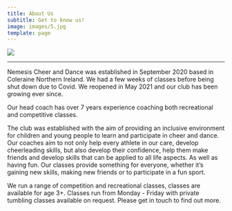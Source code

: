 ```yaml
---
title: About Us
subtitle: Get to know us!
image: images/5.jpg
template: page
---
```


<img src="images/about-us2.jpg">

<hr>

Nemesis Cheer and Dance was established in September 2020 based in Coleraine Northern Ireland. We had a few weeks of classes before being shut down due to Covid. We reopened in May 2021 and our club has been growing ever since. 


Our head coach has over 7 years experience coaching both recreational and competitive classes.


The club was established with the aim of providing an inclusive environment for children and young people to learn and participate in cheer and dance. Our coaches aim to not only help every athlete in our care, develop cheerleading skills, but also develop their confidence, help them make friends and develop skills that can be applied to all life aspects. As well as having fun. Our classes provide something for everyone, whether it’s gaining new skills, making new friends or to participate in a fun sport.


We run a range of competition and recreational classes, classes are available for age 3+. Classes run from Monday - Friday with private tumbling classes available on request. Please get in touch to find out more.